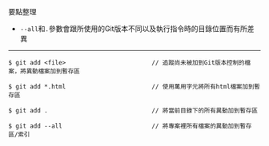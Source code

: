 要點整理
- `--all`和`.`參數會跟所使用的Git版本不同以及執行指令時的目錄位置而有所差異

---

```
$ git add <file>						// 追蹤尚未被加到Git版本控制的檔案，將異動檔案加到暫存區
```

```
$ git add *.html						// 使用萬用字元將所有html檔案加到暫存區
```

```
$ git add .								// 將當前目錄下的所有異動加到暫存區
```

```
$ git add --all							// 將專案裡所有檔案的異動加到暫存區/索引
```